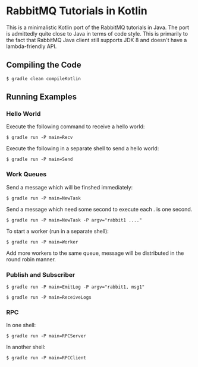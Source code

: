 # RabbitMQ Tutorials in Kotlin

This is a minimalistic Kotlin port of the RabbitMQ tutorials in Java.
The port is admittedly quite close to Java in terms of code style.
This is primarily to the fact that RabbitMQ Java client still supports
JDK 8 and doesn't have a lambda-friendly API.


## Compiling the Code

```console
$ gradle clean compileKotlin
```

## Running Examples

### Hello World

Execute the following command to receive a hello world:

```console
$ gradle run -P main=Recv
```

Execute the following in a separate shell to send a hello world:

```console
$ gradle run -P main=Send
```

### Work Queues

Send a message which will be finshed immediately:

```console
$ gradle run -P main=NewTask
```

Send a message which need some second to execute each . is one second.

```console
$ gradle run -P main=NewTask -P argv="rabbit1 ...."
```

To start a worker (run in a separate shell):

```console
$ gradle run -P main=Worker
```

Add more workers to the same queue, message will be distributed in the
round robin manner.

### Publish and Subscriber

```console
$ gradle run -P main=EmitLog -P argv="rabbit1, msg1"
```
```console
$ gradle run -P main=ReceiveLogs
```

### RPC

In one shell:

```console
$ gradle run -P main=RPCServer
```

In another shell:

```console
$ gradle run -P main=RPCClient
```
